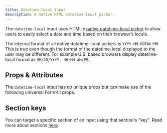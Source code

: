 ```yaml
---
title: Datetime-local Input
description: A native HTML datetime-local picker.
---
```



<InputPageHero title="Datetime-local"></InputPageHero> 

The `datetime-local` input uses HTML's [native datetime-local picker](https://developer.mozilla.org/en-US/docs/Web/HTML/Element/input/datetime-local) to allow users to easily select a date and time based on their browser’s locale.

<example
  name="Datetime-local input"
  file="/_content/examples/datetime-local-example/datetime-local-example.vue">
</example>

<callout type="warning" label="Formatting">
The internal format of all native datetime-local pickers is <code>YYYY-MM-DDTHH:MM</code>. This is true even though the format of the datetime-local displayed to the user may be different. For example U.S. based browsers display datetime-local format as <code>MM/DD/YYYY, HH:MM AM/PM</code>.
</callout>

## Props & Attributes

The `datetime-local` input has no unique props but can make use of the following universal FormKit props.

<reference-table input="datetime-local" :attrs="['min', 'max', 'step']">
</reference-table>

## Section keys
You can target a specific section of an input using that section's "key". Read more about sections [here](/essentials/inputs#sections).

<div>
  <formkit-input-diagram
    prefix-icon-content="⏰"
    suffix-icon-content="👍"
    label-content="Appointment time"
    input-content="Jan. 1 1970 12:00:00"
    help-content="Please choose a date and time for your appointment."
    message-content="Date and time are required."
  >
  </formkit-input-diagram>
</div>

<reference-table type="sectionKeys" primary="section-key">
</reference-table>
